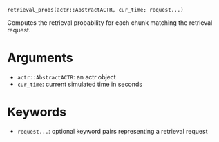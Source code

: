 ```
retrieval_probs(actr::AbstractACTR, cur_time; request...)
```

Computes the retrieval probability for each chunk matching the retrieval request.

# Arguments

  * `actr::AbstractACTR`: an actr object
  * `cur_time`: current simulated time in seconds

# Keywords

  * `request...`: optional keyword pairs representing a retrieval request
